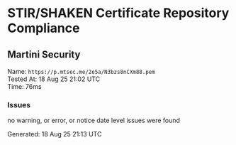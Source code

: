 # STIR/SHAKEN Certificate Repository Compliance

## Martini Security

Name: `https://p.mtsec.me/2e5a/N3bzs8nCXm88.pem`\
Tested At: 18 Aug 25 21:02 UTC\
Time: 76ms

### Issues

no warning, or error, or notice date level issues were found

Generated: 18 Aug 25 21:13 UTC